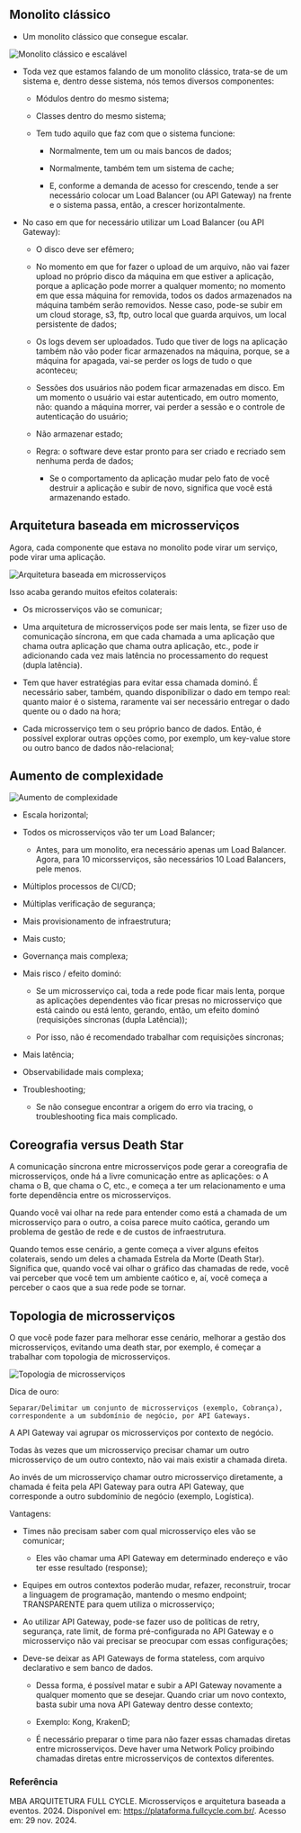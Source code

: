 ## Monolito clássico

- Um monolito clássico que consegue escalar.

![Monolito clássico e escalável](/10microsservicoesearquiteturabaseadaaeventos/imagens/monolito_classico_e_escalavel.png)

- Toda vez que estamos falando de um monolito clássico, trata-se de um sistema e, dentro desse sistema, nós temos diversos componentes:

    - Módulos dentro do mesmo sistema;

    - Classes dentro do mesmo sistema;

    - Tem tudo aquilo que faz com que o sistema funcione:

        - Normalmente, tem um ou mais bancos de dados;

        - Normalmente, também tem um sistema de cache;

        - E, conforme a demanda de acesso for crescendo, tende a ser necessário colocar um Load Balancer (ou API Gateway) na frente e o sistema passa, então, a crescer horizontalmente.
  
- No caso em que for necessário utilizar um Load Balancer (ou API Gateway):

    - O disco deve ser efêmero;

    - No momento em que for fazer o upload de um arquivo, não vai fazer upload no próprio disco da máquina em que estiver a aplicação, porque a aplicação pode morrer a qualquer momento; no momento em que essa máquina for removida, todos os dados armazenados na máquina também serão removidos. Nesse caso, pode-se subir em um cloud storage, s3, ftp, outro local que guarda arquivos, um local persistente de dados;

    - Os logs devem ser uploadados. Tudo que tiver de logs na aplicação também não vão poder ficar armazenados na máquina, porque, se a máquina for apagada, vai-se perder os logs de tudo o que aconteceu;

    - Sessões dos usuários não podem ficar armazenadas em disco. Em um momento o usuário vai estar autenticado, em outro momento, não: quando a máquina morrer, vai perder a sessão e o controle de autenticação do usuário;

    - Não armazenar estado;

    - Regra: o software deve estar pronto para ser criado e recriado sem nenhuma perda de dados;
        
        - Se o comportamento da aplicação mudar pelo fato de você destruir a aplicação e subir de novo, significa que você está armazenando estado.

## Arquitetura baseada em microsserviços

Agora, cada componente que estava no monolito pode virar um serviço, pode virar uma aplicação.

![Arquitetura baseada em microsserviços](/10microsservicoesearquiteturabaseadaaeventos/imagens/arquitetura_baseada_em_microsservicos.png)

Isso acaba gerando muitos efeitos colaterais:

- Os microsserviços vão se comunicar;

- Uma arquitetura de microsserviços pode ser mais lenta, se fizer uso de comunicação síncrona, em que cada chamada a uma aplicação que chama outra aplicação que chama outra aplicação, etc., pode ir adicionando cada vez mais latência no processamento do request (dupla latência).

- Tem que haver estratégias para evitar essa chamada dominó. É necessário saber, também, quando disponibilizar o dado em tempo real: quanto maior é o sistema, raramente vai ser necessário entregar o dado quente ou o dado na hora;

- Cada microsserviço tem o seu próprio banco de dados. Então, é possível explorar outras opções como, por exemplo, um key-value store ou outro banco de dados não-relacional;

## Aumento de complexidade

![Aumento de complexidade](/10microsservicoesearquiteturabaseadaaeventos/imagens/aumento_de_complexidade.png)

- Escala horizontal;

- Todos os microsserviços vão ter um Load Balancer;

    - Antes, para um monolito, era necessário apenas um Load Balancer. Agora, para 10 micorsserviços, são necessários 10 Load Balancers, pele menos.

- Múltiplos processos de CI/CD;

- Múltiplas verificação de segurança;

- Mais provisionamento de infraestrutura;

- Mais custo;

- Governança mais complexa;

- Mais risco / efeito dominó:

    - Se um microsserviço cai, toda a rede pode ficar mais lenta, porque as aplicações dependentes vão ficar presas no microsserviço que está caindo ou está lento, gerando, então, um efeito dominó (requisições síncronas (dupla Latência)); 
    
    - Por isso, não é recomendado trabalhar com requisições síncronas;

- Mais latência;

- Observabilidade mais complexa;

- Troubleshooting;

    - Se não consegue encontrar a origem do erro via tracing, o troubleshooting fica mais complicado.

## Coreografia versus Death Star

A comunicação síncrona entre microsserviços pode gerar a coreografia de microsserviços, onde há a livre comunicação entre as aplicações: o A chama o B, que chama o C, etc., e começa a ter um relacionamento e uma forte dependência entre os microsserviços.

Quando você vai olhar na rede para entender como está a chamada de um microsserviço para o outro, a coisa parece muito caótica, gerando um problema de gestão de rede e de custos de infraestrutura.

Quando temos esse cenário, a gente começa a viver alguns efeitos colaterais, sendo um deles a chamada Estrela da Morte (Death Star). Significa que, quando você vai olhar o gráfico das chamadas de rede, você vai perceber que você tem um ambiente caótico e, aí, você começa a perceber o caos que a sua rede pode se tornar.

## Topologia de microsserviços

O que você pode fazer para melhorar esse cenário, melhorar a gestão dos microsserviços, evitando uma death star, por exemplo, é começar a trabalhar com topologia de microsserviços.

![Topologia de microsserviços](/10microsservicoesearquiteturabaseadaaeventos/imagens/topologia_de_microsservicos.png)

Dica de ouro:

``
Separar/Delimitar um conjunto de microsserviços (exemplo, Cobrança), correspondente a um subdomínio de negócio, por API Gateways.
``

A API Gateway vai agrupar os microsserviços por contexto de negócio. 

Todas às vezes que um microsserviço precisar chamar um outro microsserviço de um outro contexto, não vai mais existir a chamada direta. 

Ao invés de um microsserviço chamar outro microsserviço diretamente, a chamada é feita pela API Gateway para outra API Gateway, que corresponde a outro subdomínio de negócio (exemplo, Logística).

Vantagens:

- Times não precisam saber com qual microsserviço eles vão se comunicar;

    - Eles vão chamar uma API Gateway em determinado endereço e vão ter esse resultado (response);

- Equipes em outros contextos poderão mudar, refazer, reconstruir, trocar a linguagem de programação, mantendo o mesmo endpoint; TRANSPARENTE para quem utiliza o microsserviço;

- Ao utilizar API Gateway, pode-se fazer uso de políticas de retry, segurança, rate limit, de forma pré-configurada no API Gateway e o microsserviço não vai precisar se preocupar com essas configurações;

- Deve-se deixar as API Gateways de forma stateless, com arquivo declarativo e sem banco de dados.

    - Dessa forma, é possível matar e subir a API Gateway novamente a qualquer momento que se desejar. Quando criar um novo contexto, basta subir uma nova API Gateway dentro desse contexto;

    - Exemplo: Kong, KrakenD;

    - É necessário preparar o time para não fazer essas chamadas diretas entre microsserviços. Deve haver uma Network Policy proibindo chamadas diretas entre microsserviços de contextos diferentes.




### Referência
MBA ARQUITETURA FULL CYCLE. Microsserviços e arquitetura baseada a eventos. 2024. Disponível em: https://plataforma.fullcycle.com.br/. Acesso em: 29 nov. 2024.